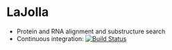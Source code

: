 LaJolla
=======

- Protein and RNA alignment and substructure search
- Continuous integration: [![Build Status](https://buildhive.cloudbees.com/job/ninjaframework/job/ninja/badge/icon)](https://buildhive.cloudbees.com/job/ninjaframework/job/ninja/)
